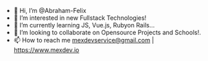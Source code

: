 - 👋 Hi, I’m @Abraham-Felix
- 👀 I’m interested in new Fullstack Technologies!
- 🌱 I’m currently learning JS, Vue.js, Rubyon Rails...
- 💞️ I’m looking to collaborate on Opensource Projects and Schools!.
- 📫 How to reach me mexdevservice@gmail.com | https://www.mexdev.io

<!---
Abraham-Felix/Abraham-Felix is a ✨ special ✨ repository because its `README.md` (this file) appears on your GitHub profile.
You can click the Preview link to take a look at your changes.
--->
